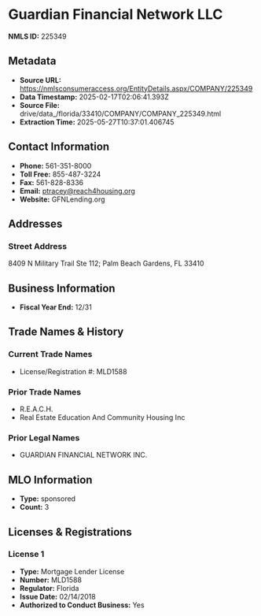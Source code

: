# Guardian Financial Network LLC

**NMLS ID:** 225349

## Metadata
- **Source URL:** https://nmlsconsumeraccess.org/EntityDetails.aspx/COMPANY/225349
- **Data Timestamp:** 2025-02-17T02:06:41.393Z
- **Source File:** drive/data_/florida/33410/COMPANY/COMPANY_225349.html
- **Extraction Time:** 2025-05-27T10:37:01.406745

## Contact Information
- **Phone:** 561-351-8000
- **Toll Free:** 855-487-3224
- **Fax:** 561-828-8336
- **Email:** ptracey@reach4housing.org
- **Website:** GFNLending.org

## Addresses
### Street Address
8409 N Military Trail Ste 112; Palm Beach Gardens, FL 33410

## Business Information
- **Fiscal Year End:** 12/31

## Trade Names & History
### Current Trade Names
- License/Registration #: MLD1588

### Prior Trade Names
- R.E.A.C.H.
- Real Estate Education And Community Housing Inc

### Prior Legal Names
- GUARDIAN FINANCIAL NETWORK INC.

## MLO Information
- **Type:** sponsored
- **Count:** 3

## Licenses & Registrations

### License 1
- **Type:** Mortgage Lender License
- **Number:** MLD1588
- **Regulator:** Florida
- **Issue Date:** 02/14/2018
- **Authorized to Conduct Business:** Yes

